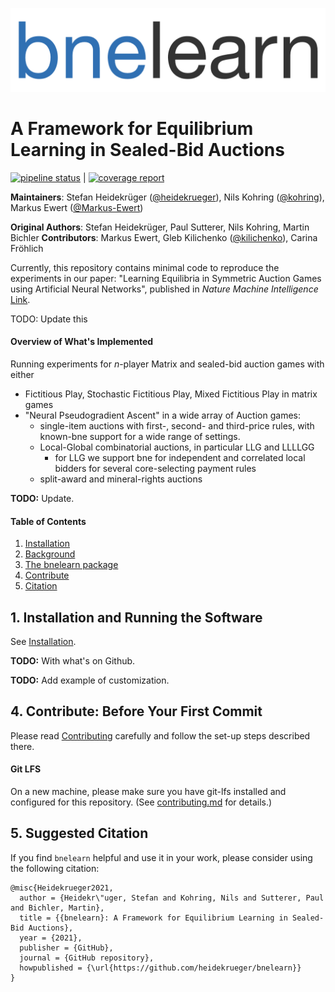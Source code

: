 ![bnelearn-logo](docs/bnelearn-logo.png)

# A Framework for Equilibrium Learning in Sealed-Bid Auctions

[![pipeline status](https://gitlab.lrz.de/heidekrueger/bnelearn/badges/master/pipeline.svg)](https://gitlab.lrz.de/heidekrueger/bnelearn/commits/master) | [![coverage report](https://gitlab.lrz.de/heidekrueger/bnelearn/badges/master/coverage.svg)](https://gitlab.lrz.de/heidekrueger/bnelearn/commits/master)

**Maintainers**: Stefan Heidekrüger ([@heidekrueger](https://github.com/heidekrueger)), Nils Kohring ([@kohring](https://github.com/kohring)), Markus Ewert ([@Markus-Ewert](https://github.com/Markus-Ewert))

**Original Authors**: Stefan Heidekrüger, Paul Sutterer, Nils Kohring, Martin Bichler
**Contributors**: Markus Ewert, Gleb Kilichenko ([@kilichenko](https://github.com/kilichenko)), Carina Fröhlich

Currently, this repository contains minimal code to reproduce the experiments in our paper: "Learning Equilibria in Symmetric Auction Games using Artificial Neural Networks", published in _Nature Machine Intelligence_ [Link](https://www.nature.com/articles/s42256-021-00365-4).

TODO: Update this

#### Overview of What's Implemented

Running experiments for $n$-player Matrix and sealed-bid auction games with either

* Fictitious Play, Stochastic Fictitious Play, Mixed Fictitious Play in matrix games
* "Neural Pseudogradient Ascent" in a wide array of Auction games:
  * single-item auctions with first-, second- and third-price rules, with known-bne support for a wide range of settings.
  * Local-Global combinatorial auctions, in particular LLG and LLLLGG
    * for LLG we support bne for independent and correlated local bidders for several core-selecting payment rules
  * split-award and mineral-rights auctions
  
**TODO:** Update.

#### Table of Contents
1. [Installation](#Installation)
2. [Background](#Background)
3. [The bnelearn package](#package)
4. [Contribute](#Contribute)
5. [Citation](#Citation)

## 1. Installation and Running the Software <a name="Installation"></a>
See [Installation](installation.md).

**TODO:** With what's on Github.

**TODO:** Add example of customization.



## 4. Contribute: Before Your First Commit <a name="Contribute"></a>
Please read [Contributing](contributing.md) carefully and follow the set-up steps described there.

#### Git LFS
On a new machine, please make sure you have git-lfs installed and configured for this repository. (See [contributing.md](contributing.md) for details.)


## 5. Suggested Citation <a name="Citation"></a>
If you find `bnelearn` helpful and use it in your work, please consider using the following citation:

```
@misc{Heidekrueger2021,
  author = {Heidekr\"uger, Stefan and Kohring, Nils and Sutterer, Paul and Bichler, Martin},
  title = {{bnelearn}: A Framework for Equilibrium Learning in Sealed-Bid Auctions},
  year = {2021},
  publisher = {GitHub},
  journal = {GitHub repository},
  howpublished = {\url{https://github.com/heidekrueger/bnelearn}}
}
```
